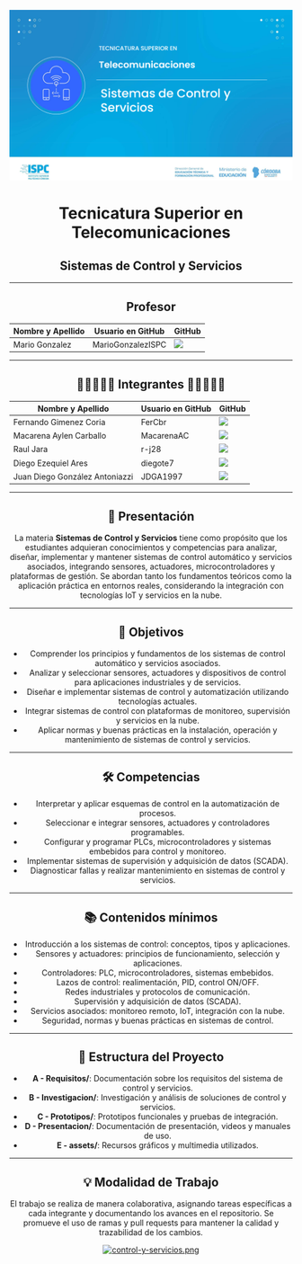 <div align="center">

![alt text](<Sistema de Control y Servicios.png>)

# Tecnicatura Superior en Telecomunicaciones

## Sistemas de Control y Servicios

---

<h2> Profesor </h2>
<table align="center">
  <thead>
    <tr>
      <th>Nombre y Apellido</th>
      <th>Usuario en GitHub</th>
      <th>GitHub</th>
    </tr>
  </thead>
  <tbody>
   <tr>
      <td> Mario Gonzalez </td>
      <td> MarioGonzalezISPC </td>
      <td>
        <a href="https://github.com/MarioGonzalezISPC">
          <img src="https://img.shields.io/badge/github-%23121011.svg?&style=for-the-badge&logo=github&logoColor=white"/>
        </a>
      </td>
    </tr>
</table>

---

<h2> 👩‍💻👨🏼‍💻 Integrantes 👩‍💻👨🏼‍💻 </h2>
<table align="center">
  <thead>
    <tr>
      <th>Nombre y Apellido</th>
      <th>Usuario en GitHub</th>
      <th>GitHub</th>
    </tr>
  </thead>
  <tbody>
    <tr>
      <td> Fernando Gimenez Coria </td>
      <td> FerCbr </td>
      <td>
        <a href="https://github.com/FerCbr">
          <img src="https://img.shields.io/badge/github-%23121011.svg?&style=for-the-badge&logo=github&logoColor=white"/>
        </a>
      </td>
    </tr>
    <tr>
      <td> Macarena Aylen Carballo </td>
      <td> MacarenaAC </td>
      <td>
        <a href="https://github.com/MacarenaAC">
          <img src="https://img.shields.io/badge/github-%23121011.svg?&style=for-the-badge&logo=github&logoColor=white"/>
        </a>
      </td>
    </tr>
    <tr>
      <td> Raul Jara </td>
      <td> r-j28 </td>
      <td>
        <a href="https://github.com/r-j28">
          <img src="https://img.shields.io/badge/github-%23121011.svg?&style=for-the-badge&logo=github&logoColor=white"/>
        </a>
      </td>
    </tr>
    <tr>
      <td> Diego Ezequiel Ares </td>
      <td> diegote7 </td>
      <td>
        <a href="https://github.com/diegote7">
          <img src="https://img.shields.io/badge/github-%23121011.svg?&style=for-the-badge&logo=github&logoColor=white"/>
        </a>
      </td>
    </tr>
    <tr>
      <td> Juan Diego González Antoniazzi </td>
      <td> JDGA1997 </td>
      <td>
        <a href="https://github.com/JDGA1997">
          <img src="https://img.shields.io/badge/github-%23121011.svg?&style=for-the-badge&logo=github&logoColor=white"/>
        </a>
      </td>
    </tr>
  </tbody>
</table>

---

## 📖 Presentación

La materia **Sistemas de Control y Servicios** tiene como propósito que los estudiantes adquieran conocimientos y competencias para analizar, diseñar, implementar y mantener sistemas de control automático y servicios asociados, integrando sensores, actuadores, microcontroladores y plataformas de gestión. Se abordan tanto los fundamentos teóricos como la aplicación práctica en entornos reales, considerando la integración con tecnologías IoT y servicios en la nube.

---

## 🎯 Objetivos

- Comprender los principios y fundamentos de los sistemas de control automático y servicios asociados.
- Analizar y seleccionar sensores, actuadores y dispositivos de control para aplicaciones industriales y de servicios.
- Diseñar e implementar sistemas de control y automatización utilizando tecnologías actuales.
- Integrar sistemas de control con plataformas de monitoreo, supervisión y servicios en la nube.
- Aplicar normas y buenas prácticas en la instalación, operación y mantenimiento de sistemas de control y servicios.

---

## 🛠️ Competencias

- Interpretar y aplicar esquemas de control en la automatización de procesos.
- Seleccionar e integrar sensores, actuadores y controladores programables.
- Configurar y programar PLCs, microcontroladores y sistemas embebidos para control y monitoreo.
- Implementar sistemas de supervisión y adquisición de datos (SCADA).
- Diagnosticar fallas y realizar mantenimiento en sistemas de control y servicios.

---

## 📚 Contenidos mínimos

- Introducción a los sistemas de control: conceptos, tipos y aplicaciones.
- Sensores y actuadores: principios de funcionamiento, selección y aplicaciones.
- Controladores: PLC, microcontroladores, sistemas embebidos.
- Lazos de control: realimentación, PID, control ON/OFF.
- Redes industriales y protocolos de comunicación.
- Supervisión y adquisición de datos (SCADA).
- Servicios asociados: monitoreo remoto, IoT, integración con la nube.
- Seguridad, normas y buenas prácticas en sistemas de control.

---

## 📂 Estructura del Proyecto

- **A - Requisitos/**: Documentación sobre los requisitos del sistema de control y servicios.
- **B - Investigacion/**: Investigación y análisis de soluciones de control y servicios.
- **C - Prototipos/**: Prototipos funcionales y pruebas de integración.
- **D - Presentacion/**: Documentación de presentación, videos y manuales de uso.
- **E - assets/**: Recursos gráficos y multimedia utilizados.

---

## 💡 Modalidad de Trabajo

El trabajo se realiza de manera colaborativa, asignando tareas específicas a cada integrante y documentando los avances en el repositorio. Se promueve el uso de ramas y pull requests para mantener la calidad y trazabilidad de los cambios.

[![control-y-servicios.png](https://i.postimg.cc/pTCdDw1Y/control-y-servicios.png)](https://postimg.cc/hzJgn5nf)

